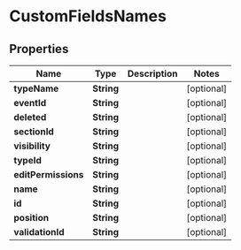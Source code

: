 
# CustomFieldsNames

## Properties
Name | Type | Description | Notes
------------ | ------------- | ------------- | -------------
**typeName** | **String** |  |  [optional]
**eventId** | **String** |  |  [optional]
**deleted** | **String** |  |  [optional]
**sectionId** | **String** |  |  [optional]
**visibility** | **String** |  |  [optional]
**typeId** | **String** |  |  [optional]
**editPermissions** | **String** |  |  [optional]
**name** | **String** |  |  [optional]
**id** | **String** |  |  [optional]
**position** | **String** |  |  [optional]
**validationId** | **String** |  |  [optional]



